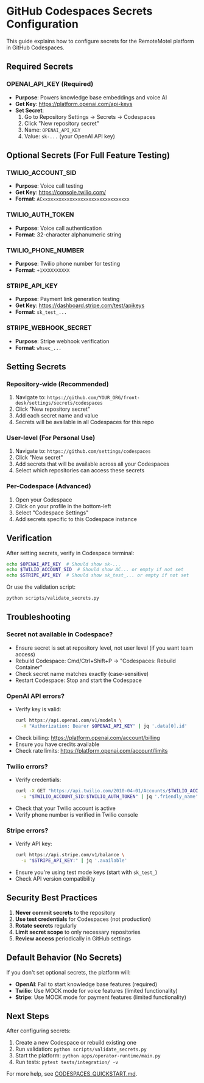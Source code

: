 # GitHub Codespaces Secrets Configuration

This guide explains how to configure secrets for the RemoteMotel platform in GitHub Codespaces.

## Required Secrets

### OPENAI_API_KEY (Required)

- **Purpose**: Powers knowledge base embeddings and voice AI
- **Get Key**: https://platform.openai.com/api-keys
- **Set Secret**:
  1. Go to Repository Settings → Secrets → Codespaces
  2. Click "New repository secret"
  3. Name: `OPENAI_API_KEY`
  4. Value: `sk-...` (your OpenAI API key)

## Optional Secrets (For Full Feature Testing)

### TWILIO_ACCOUNT_SID

- **Purpose**: Voice call testing
- **Get Key**: https://console.twilio.com/
- **Format**: `ACxxxxxxxxxxxxxxxxxxxxxxxxxxxxxxxx`

### TWILIO_AUTH_TOKEN

- **Purpose**: Voice call authentication
- **Format**: 32-character alphanumeric string

### TWILIO_PHONE_NUMBER

- **Purpose**: Twilio phone number for testing
- **Format**: `+1XXXXXXXXXX`

### STRIPE_API_KEY

- **Purpose**: Payment link generation testing
- **Get Key**: https://dashboard.stripe.com/test/apikeys
- **Format**: `sk_test_...`

### STRIPE_WEBHOOK_SECRET

- **Purpose**: Stripe webhook verification
- **Format**: `whsec_...`

## Setting Secrets

### Repository-wide (Recommended)

1. Navigate to: `https://github.com/YOUR_ORG/front-desk/settings/secrets/codespaces`
2. Click "New repository secret"
3. Add each secret name and value
4. Secrets will be available in all Codespaces for this repo

### User-level (For Personal Use)

1. Navigate to: `https://github.com/settings/codespaces`
2. Click "New secret"
3. Add secrets that will be available across all your Codespaces
4. Select which repositories can access these secrets

### Per-Codespace (Advanced)

1. Open your Codespace
2. Click on your profile in the bottom-left
3. Select "Codespace Settings"
4. Add secrets specific to this Codespace instance

## Verification

After setting secrets, verify in Codespace terminal:

```bash
echo $OPENAI_API_KEY  # Should show sk-...
echo $TWILIO_ACCOUNT_SID  # Should show AC... or empty if not set
echo $STRIPE_API_KEY  # Should show sk_test_... or empty if not set
```

Or use the validation script:

```bash
python scripts/validate_secrets.py
```

## Troubleshooting

### Secret not available in Codespace?

- Ensure secret is set at repository level, not user level (if you want team access)
- Rebuild Codespace: Cmd/Ctrl+Shift+P → "Codespaces: Rebuild Container"
- Check secret name matches exactly (case-sensitive)
- Restart Codespace: Stop and start the Codespace

### OpenAI API errors?

- Verify key is valid:
  ```bash
  curl https://api.openai.com/v1/models \
    -H "Authorization: Bearer $OPENAI_API_KEY" | jq '.data[0].id'
  ```
- Check billing: https://platform.openai.com/account/billing
- Ensure you have credits available
- Check rate limits: https://platform.openai.com/account/limits

### Twilio errors?

- Verify credentials:
  ```bash
  curl -X GET "https://api.twilio.com/2010-04-01/Accounts/$TWILIO_ACCOUNT_SID.json" \
    -u "$TWILIO_ACCOUNT_SID:$TWILIO_AUTH_TOKEN" | jq '.friendly_name'
  ```
- Check that your Twilio account is active
- Verify phone number is verified in Twilio console

### Stripe errors?

- Verify API key:
  ```bash
  curl https://api.stripe.com/v1/balance \
    -u "$STRIPE_API_KEY:" | jq '.available'
  ```
- Ensure you're using test mode keys (start with `sk_test_`)
- Check API version compatibility

## Security Best Practices

1. **Never commit secrets** to the repository
2. **Use test credentials** for Codespaces (not production)
3. **Rotate secrets** regularly
4. **Limit secret scope** to only necessary repositories
5. **Review access** periodically in GitHub settings

## Default Behavior (No Secrets)

If you don't set optional secrets, the platform will:

- **OpenAI**: Fail to start knowledge base features (required)
- **Twilio**: Use MOCK mode for voice features (limited functionality)
- **Stripe**: Use MOCK mode for payment features (limited functionality)

## Next Steps

After configuring secrets:

1. Create a new Codespace or rebuild existing one
2. Run validation: `python scripts/validate_secrets.py`
3. Start the platform: `python apps/operator-runtime/main.py`
4. Run tests: `pytest tests/integration/ -v`

For more help, see [CODESPACES_QUICKSTART.md](CODESPACES_QUICKSTART.md).
